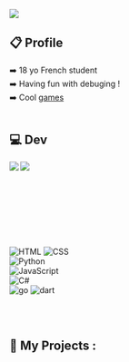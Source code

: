 
![](https://komarev.com/ghpvc/?username=UrbsKali&color=blue&style=for-the-badge)
## 📋 Profile
➡️ 18 yo French student <br>
➡️ Having fun with debuging ! <br>
➡️ Cool <a href="https://urbskali.itch.io/">games</a> 
<br><br>
## 💻 Dev

<img align="left" src="https://github-readme-stats.vercel.app/api?username=urbskali&hide=issues&show_icons=true&count_private=true&theme=radical&layout=compact"/>
<a href="https://github.com/anuraghazra/github-readme-stats"> <img align="left" src="https://github-readme-stats.vercel.app/api/top-langs/?username=urbskali&hide=html,css&count_private=true&layout=compact"/></a>
<br><br><br><br><br><br><br><br>

![HTML](https://img.shields.io/badge/-HTML-E15622?style=for-the-badge&logo=HTML5&logoColor=white)
![CSS](https://img.shields.io/badge/-CSS-1B7FDE?style=for-the-badge&logo=CSS3&logoColor=white)<br>
![Python](https://img.shields.io/badge/-Python-blue?style=for-the-badge&logo=Python&logoColor=white)<br>
![JavaScript](https://img.shields.io/badge/-JavaScript-E7BA15?style=for-the-badge&logo=JavaScript&logoColor=white)<br>
![C#](https://img.shields.io/badge/-Csharp-darkgreen?style=for-the-badge&logo=Csharp&logoColor=white)<br>
![go](https://img.shields.io/badge/-Go-blue?style=for-the-badge&logo=Go&logoColor=white)
![dart](https://img.shields.io/badge/-Dart-darkblue?style=for-the-badge&logo=Dart&logoColor=white)



<br><br>

## 📂 My Projects :
